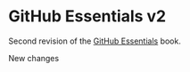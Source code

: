 # GitHub Essentials v2

Second revision of the [GitHub Essentials](https://githubessentials) book.

New changes
